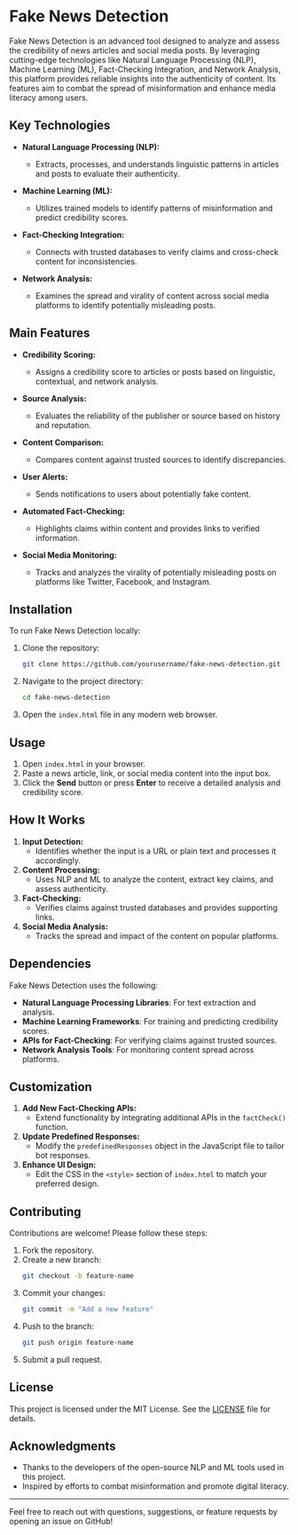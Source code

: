 # Fake News Detection

Fake News Detection is an advanced tool designed to analyze and assess the credibility of news articles and social media posts. By leveraging cutting-edge technologies like Natural Language Processing (NLP), Machine Learning (ML), Fact-Checking Integration, and Network Analysis, this platform provides reliable insights into the authenticity of content. Its features aim to combat the spread of misinformation and enhance media literacy among users.

## Key Technologies

- **Natural Language Processing (NLP):**
  - Extracts, processes, and understands linguistic patterns in articles and posts to evaluate their authenticity.

- **Machine Learning (ML):**
  - Utilizes trained models to identify patterns of misinformation and predict credibility scores.

- **Fact-Checking Integration:**
  - Connects with trusted databases to verify claims and cross-check content for inconsistencies.

- **Network Analysis:**
  - Examines the spread and virality of content across social media platforms to identify potentially misleading posts.

## Main Features

- **Credibility Scoring:**
  - Assigns a credibility score to articles or posts based on linguistic, contextual, and network analysis.

- **Source Analysis:**
  - Evaluates the reliability of the publisher or source based on history and reputation.

- **Content Comparison:**
  - Compares content against trusted sources to identify discrepancies.

- **User Alerts:**
  - Sends notifications to users about potentially fake content.

- **Automated Fact-Checking:**
  - Highlights claims within content and provides links to verified information.

- **Social Media Monitoring:**
  - Tracks and analyzes the virality of potentially misleading posts on platforms like Twitter, Facebook, and Instagram.

## Installation

To run Fake News Detection locally:

1. Clone the repository:
   ```bash
   git clone https://github.com/yourusername/fake-news-detection.git
   ```
2. Navigate to the project directory:
   ```bash
   cd fake-news-detection
   ```
3. Open the `index.html` file in any modern web browser.

## Usage

1. Open `index.html` in your browser.
2. Paste a news article, link, or social media content into the input box.
3. Click the **Send** button or press **Enter** to receive a detailed analysis and credibility score.

## How It Works

1. **Input Detection:**
   - Identifies whether the input is a URL or plain text and processes it accordingly.
2. **Content Processing:**
   - Uses NLP and ML to analyze the content, extract key claims, and assess authenticity.
3. **Fact-Checking:**
   - Verifies claims against trusted databases and provides supporting links.
4. **Social Media Analysis:**
   - Tracks the spread and impact of the content on popular platforms.

## Dependencies

Fake News Detection uses the following:

- **Natural Language Processing Libraries**: For text extraction and analysis.
- **Machine Learning Frameworks**: For training and predicting credibility scores.
- **APIs for Fact-Checking**: For verifying claims against trusted sources.
- **Network Analysis Tools**: For monitoring content spread across platforms.

## Customization

1. **Add New Fact-Checking APIs:**
   - Extend functionality by integrating additional APIs in the `factCheck()` function.
2. **Update Predefined Responses:**
   - Modify the `predefinedResponses` object in the JavaScript file to tailor bot responses.
3. **Enhance UI Design:**
   - Edit the CSS in the `<style>` section of `index.html` to match your preferred design.

## Contributing

Contributions are welcome! Please follow these steps:

1. Fork the repository.
2. Create a new branch:
   ```bash
   git checkout -b feature-name
   ```
3. Commit your changes:
   ```bash
   git commit -m "Add a new feature"
   ```
4. Push to the branch:
   ```bash
   git push origin feature-name
   ```
5. Submit a pull request.

## License

This project is licensed under the MIT License. See the [LICENSE](LICENSE) file for details.

## Acknowledgments

- Thanks to the developers of the open-source NLP and ML tools used in this project.
- Inspired by efforts to combat misinformation and promote digital literacy.

---

Feel free to reach out with questions, suggestions, or feature requests by opening an issue on GitHub!
